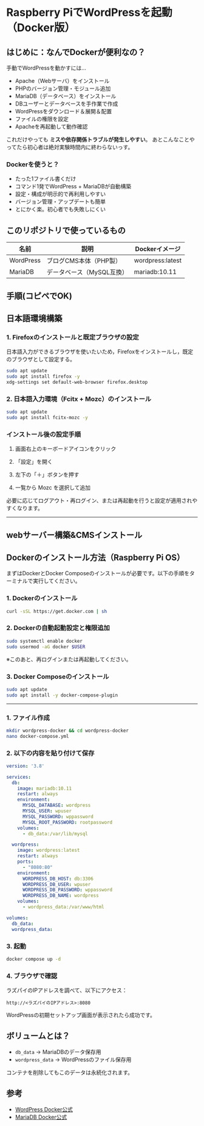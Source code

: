 # Raspberry PiでWordPressを起動（Docker版）

## はじめに：なんでDockerが便利なの？

手動でWordPressを動かすには…

- Apache（Webサーバ）をインストール
- PHPのバージョン管理・モジュール追加
- MariaDB（データベース）をインストール
- DBユーザーとデータベースを手作業で作成
- WordPressをダウンロード＆展開＆配置
- ファイルの権限を設定
- Apacheを再起動して動作確認

これだけやっても **ミスや依存関係トラブルが発生しやすい**。
あとこんなことやってたら初心者は絶対実験時間内に終わらないっす。

### Dockerを使うと？

- たった1ファイル書くだけ
- コマンド1発でWordPress + MariaDBが自動構築
- 設定・構成が明示的で再利用しやすい
- バージョン管理・アップデートも簡単
- とにかく楽。初心者でも失敗しにくい

## このリポジトリで使っているもの

| 名前       | 説明                      | Dockerイメージ       |
|------------|---------------------------|-----------------------|
| WordPress  | ブログCMS本体（PHP製）   | wordpress:latest      |
| MariaDB    | データベース（MySQL互換）| mariadb:10.11         |

## 手順(コピペでOK)

## 日本語環境構築

### 1. Firefoxのインストールと既定ブラウザの設定
日本語入力ができるブラウザを使いたいため，Firefoxをインストールし，既定のブラウザとして設定する。

```bash
sudo apt update
sudo apt install firefox -y
xdg-settings set default-web-browser firefox.desktop
```

### 2. 日本語入力環境（Fcitx + Mozc）のインストール


```bash
sudo apt update
sudo apt install fcitx-mozc -y
```

### インストール後の設定手順

1. 画面右上のキーボードアイコンをクリック

2. 「設定」を開く

3. 左下の「＋」ボタンを押す

4. 一覧から Mozc を選択して追加

必要に応じてログアウト・再ログイン、または再起動を行うと設定が適用されやすくなります。

---
## webサーバー構築&CMSインストール

## Dockerのインストール方法（Raspberry Pi OS）

まずはDockerとDocker Composeのインストールが必要です。以下の手順をターミナルで実行してください。

### 1. Dockerのインストール

```bash
curl -sSL https://get.docker.com | sh
```

### 2. Dockerの自動起動設定と権限追加

```bash
sudo systemctl enable docker
sudo usermod -aG docker $USER
```

※このあと、再ログインまたは再起動してください。

### 3. Docker Composeのインストール

```bash
sudo apt update
sudo apt install -y docker-compose-plugin
```

---

### 1. ファイル作成

```bash
mkdir wordpress-docker && cd wordpress-docker
nano docker-compose.yml
```

### 2. 以下の内容を貼り付けて保存

```yaml
version: '3.8'

services:
  db:
    image: mariadb:10.11
    restart: always
    environment:
      MYSQL_DATABASE: wordpress
      MYSQL_USER: wpuser
      MYSQL_PASSWORD: wppassword
      MYSQL_ROOT_PASSWORD: rootpassword
    volumes:
      - db_data:/var/lib/mysql

  wordpress:
    image: wordpress:latest
    restart: always
    ports:
      - "8080:80"
    environment:
      WORDPRESS_DB_HOST: db:3306
      WORDPRESS_DB_USER: wpuser
      WORDPRESS_DB_PASSWORD: wppassword
      WORDPRESS_DB_NAME: wordpress
    volumes:
      - wordpress_data:/var/www/html

volumes:
  db_data:
  wordpress_data:
```

### 3. 起動

```bash
docker compose up -d
```

### 4. ブラウザで確認

ラズパイのIPアドレスを調べて、以下にアクセス：

```
http://<ラズパイのIPアドレス>:8080
```

WordPressの初期セットアップ画面が表示されたら成功です。

## ボリュームとは？

- `db_data` → MariaDBのデータ保存用
- `wordpress_data` → WordPressのファイル保存用

コンテナを削除してもこのデータは永続化されます。

## 参考

- [WordPress Docker公式](https://hub.docker.com/_/wordpress)
- [MariaDB Docker公式](https://hub.docker.com/_/mariadb)


